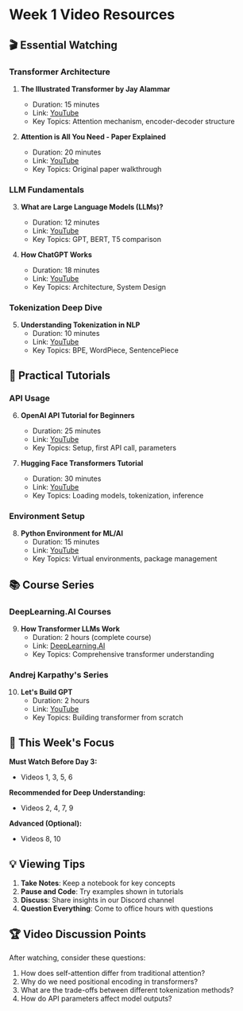 # Week 1 Video Resources

## 🎬 Essential Watching

### Transformer Architecture
1. **The Illustrated Transformer by Jay Alammar**
   - Duration: 15 minutes
   - Link: [YouTube](https://www.youtube.com/watch?v=4Bdc55j80l8)
   - Key Topics: Attention mechanism, encoder-decoder structure

2. **Attention is All You Need - Paper Explained**
   - Duration: 20 minutes
   - Link: [YouTube](https://www.youtube.com/watch?v=iDulhoQ2pro)
   - Key Topics: Original paper walkthrough

### LLM Fundamentals
3. **What are Large Language Models (LLMs)?**
   - Duration: 12 minutes
   - Link: [YouTube](https://www.youtube.com/watch?v=5sLYAQS9sWQ)
   - Key Topics: GPT, BERT, T5 comparison

4. **How ChatGPT Works**
   - Duration: 18 minutes
   - Link: [YouTube](https://www.youtube.com/watch?v=bSvTVREwSNw)
   - Key Topics: Architecture, System Design

### Tokenization Deep Dive
5. **Understanding Tokenization in NLP**
   - Duration: 10 minutes
   - Link: [YouTube](https://www.youtube.com/watch?v=zduSFxRajkE)
   - Key Topics: BPE, WordPiece, SentencePiece

## 🔧 Practical Tutorials

### API Usage
6. **OpenAI API Tutorial for Beginners**
   - Duration: 25 minutes
   - Link: [YouTube](https://www.youtube.com/watch?v=c-g6epk3fFE)
   - Key Topics: Setup, first API call, parameters

7. **Hugging Face Transformers Tutorial**
   - Duration: 30 minutes
   - Link: [YouTube](https://www.youtube.com/watch?v=QEaBAZQCtwE)
   - Key Topics: Loading models, tokenization, inference

### Environment Setup
8. **Python Environment for ML/AI**
   - Duration: 15 minutes
   - Link: [YouTube](https://www.youtube.com/watch?v=PUPO7ce6b4o)
   - Key Topics: Virtual environments, package management

## 📚 Course Series

### DeepLearning.AI Courses
9. **How Transformer LLMs Work**
   - Duration: 2 hours (complete course)
   - Link: [DeepLearning.AI](https://www.deeplearning.ai/short-courses/how-transformer-llms-work/)
   - Key Topics: Comprehensive transformer understanding

### Andrej Karpathy's Series
10. **Let's Build GPT**
    - Duration: 2 hours
    - Link: [YouTube](https://www.youtube.com/watch?v=kCc8FmEb1nY)
    - Key Topics: Building transformer from scratch

## 🎯 This Week's Focus

**Must Watch Before Day 3:**
- Videos 1, 3, 5, 6

**Recommended for Deep Understanding:**
- Videos 2, 4, 7, 9

**Advanced (Optional):**
- Videos 8, 10

## 💡 Viewing Tips

1. **Take Notes**: Keep a notebook for key concepts
2. **Pause and Code**: Try examples shown in tutorials
3. **Discuss**: Share insights in our Discord channel
4. **Question Everything**: Come to office hours with questions

## 🏆 Video Discussion Points

After watching, consider these questions:
1. How does self-attention differ from traditional attention?
2. Why do we need positional encoding in transformers?
3. What are the trade-offs between different tokenization methods?
4. How do API parameters affect model outputs?
